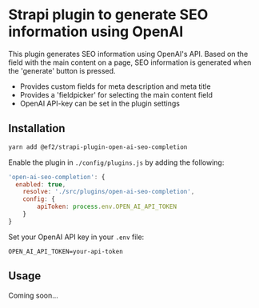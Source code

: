# Strapi plugin to generate SEO information using OpenAI

This plugin generates SEO information using OpenAI's API.
Based on the field with the main content on a page, SEO information is
generated when the 'generate' button is pressed.

- Provides custom fields for meta description and meta title
- Provides a 'fieldpicker' for selecting the main content field
- OpenAI API-key can be set in the plugin settings

## Installation

```bash
yarn add @ef2/strapi-plugin-open-ai-seo-completion
```

Enable the plugin in `./config/plugins.js` by adding the following:

```js
'open-ai-seo-completion': {
  enabled: true,
    resolve: './src/plugins/open-ai-seo-completion',
    config: {
        apiToken: process.env.OPEN_AI_API_TOKEN
    }
}
```

Set your OpenAI API key in your `.env` file:

```dotenv
OPEN_AI_API_TOKEN=your-api-token
```

## Usage

Coming soon...
